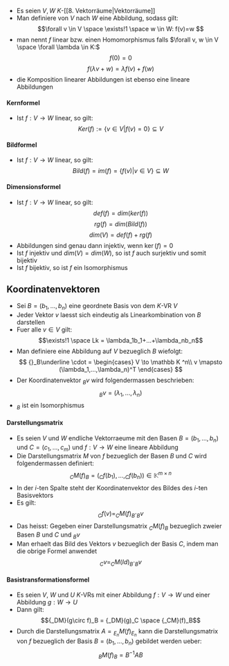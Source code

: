 - Es seien $V, W$ $K$-[[8. Vektorräume|Vektorräume]] 
- Man definiere von $V$ nach $W$ eine Abbildung, sodass gilt:
$$\forall v \in V \space \exists!1 \space w \in W: f(v)=w $$
- man nennt $f$ linear bzw. einen Homomorphismus falls $\forall v, w \in V \space \forall \lambda \in K:$
$$f(0) = 0$$
$$f(\lambda v + w) = \lambda f(v) + f(w)$$
- die Komposition linearer Abbildungen ist ebenso eine lineare Abbildungen
#### Kernformel
- Ist $f: V\to W$ linear, so gilt: 
$$Ker(f):= \{v \in V | f(v) = 0\} \subseteq V$$
#### Bildformel
 - Ist $f: V \to W$ linear, so gilt: 
$$Bild(f)= im(f) = \{f(v) | v \in V\} \subseteq W$$
#### Dimensionsformel 
-  Ist $f: V \to W$ linear, so gilt: 
$$def(f)= dim(ker(f))$$
$$rg(f)= dim(Bild(f))$$
$$dim(V)= def(f)+rg(f)$$
- Abbildungen sind genau dann injektiv, wenn $\ker(f) = 0$
- Ist $f$ injektiv und $dim(V) = dim(W)$, so ist $f$ auch surjektiv und somit bijektiv
- Ist $f$ bijektiv, so ist $f$ ein Isomorphismus
## Koordinatenvektoren
- Sei $B = (b_1,...,b_n)$ eine geordnete Basis von dem $K$-VR $V$
- Jeder Vektor $v$ laesst sich eindeutig als Linearkombination von $B$ darstellen
- Fuer alle $v \in V$ gilt:
$$\exists!1 \space Lk = \lambda_1b_1+...+\lambda_nb_n$$
- Man definiere eine Abbildung auf $V$ bezueglich $B$ wiefolgt:
$$
{}_B\underline \cdot =
\begin{cases}
V \to \mathbb K ^n\\
v \mapsto (\lambda_1,...,\lambda_n)^T
\end{cases}
$$
- Der Koordinatenvektor ${_B}v$ wird folgendermassen beschrieben:
$${_Bv} = (\lambda_1, ..., \lambda_n)$$
- ${}_B$ ist ein Isomorphismus
#### Darstellungsmatrix
- Es seien $V$ und  $W$ endliche Vektorraeume mit den Basen $B=(b_1,...,b_n)$ und $C = (c_1,...,c_m)$  und $f: V \to W$ eine lineare Abbildung
- Die Darstellungsmatrix $M$ von $f$ bezueglich der Basen $B$ und $C$ wird folgendermassen definiert:
$$_CM(f)_B = (_Cf(b_1), ..., _Cf(b_n)) \in \mathbb{K}^{m \times n}$$
- In der $i$-ten Spalte steht der Koordinatenvektor des Bildes des $i$-ten Basisvektors
- Es gilt:
$$_Cf(v) = _CM(f)_B \cdot _Bv$$
- Das heisst: Gegeben einer Darstellungsmatrix $_CM(f)_B$ bezueglich zweier Basen $B$ und $C$ und $_Bv$ 
- Man erhaelt das Bild des Vektors $v$ bezueglich der Basis $C$, indem man die obrige Formel anwendet 
$$_Cv = _CM(Id)_B \cdot _Bv$$

#### Basistransformationsformel
- Es seien $V$, $W$ und $U$ $K$-VRs mit einer Abbildung $f: V \to W$ und einer Abbildung $g: W \to U$
- Dann gilt:
$${_DM}(g\circ f)_B = {_DM}(g)_C \space  {_CM}(f)_B$$
- Durch die Darstellungsmatrix $A = {_{E_n}M}(f)_{E_n}$  kann die Darstellungsmatrix von $f$ bezueglich der Basis $B = (b_1, ..., b_n)$ gebildet werden ueber:
$$_BM(f)_B = B^{-1} A B$$